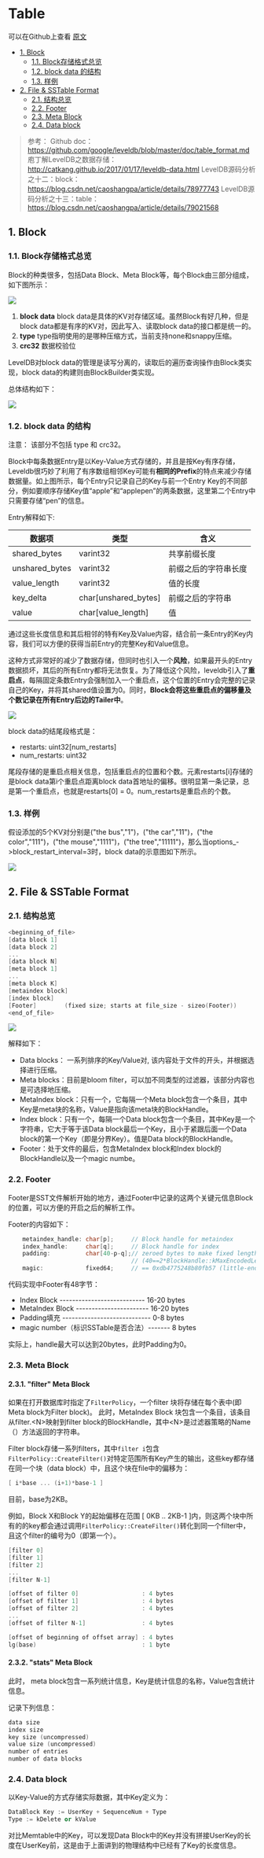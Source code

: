 # Table

可以在Github上查看 [原文](https://github.com/zzh-wisdom/leveldb/blob/mylearn/mydocs/table.md)

- [1. Block](#1-block)
  - [1.1. Block存储格式总览](#11-block存储格式总览)
  - [1.2. block data 的结构](#12-block-data-的结构)
  - [1.3. 样例](#13-样例)
- [2. File & SSTable Format](#2-file--sstable-format)
  - [2.1. 结构总览](#21-结构总览)
  - [2.2. Footer](#22-footer)
  - [2.3. Meta Block](#23-meta-block)
  - [2.4. Data block](#24-data-block)

> 参考：
> Github doc： <https://github.com/google/leveldb/blob/master/doc/table_format.md>
> 庖丁解LevelDB之数据存储：<http://catkang.github.io/2017/01/17/leveldb-data.html>
> LevelDB源码分析之十二：block：<https://blog.csdn.net/caoshangpa/article/details/78977743>
> LevelDB源码分析之十三：table：<https://blog.csdn.net/caoshangpa/article/details/79021568>

## 1. Block

### 1.1. Block存储格式总览

Block的种类很多，包括Data Block、Meta Block等，每个Block由三部分组成，如下图所示：

![](images/leveldb-table-2020-10-30-19-34-16.png)

1. **block data**
    block data是具体的KV对存储区域。虽然Block有好几种，但是block data都是有序的KV对，因此写入、读取block data的接口都是统一的。
2. **type**
    type指明使用的是哪种压缩方式，当前支持none和snappy压缩。
3. **crc32**
    数据校验位

LevelDB对block data的管理是读写分离的，读取后的遍历查询操作由Block类实现，block data的构建则由BlockBuilder类实现。

总体结构如下：

![](images/leveldb-table-2020-10-30-19-16-03.png)

### 1.2. block data 的结构

注意： 该部分不包括 type 和 crc32。

Block中每条数据Entry是以Key-Value方式存储的，并且是按Key有序存储，Leveldb很巧妙了利用了有序数组相邻Key可能有**相同的Prefix**的特点来减少存储数据量。如上图所示，每个Entry只记录自己的Key与前一个Entry Key的不同部分，例如要顺序存储Key值“apple”和“applepen”的两条数据，这里第二个Entry中只需要存储“pen”的信息。

Entry解释如下:

| 数据项         | 类型                 | 含义                 |
| -------------- | -------------------- | -------------------- |
| shared_bytes   | varint32             | 共享前缀长度         |
| unshared_bytes | varint32             | 前缀之后的字符串长度 |
| value_length   | varint32             | 值的长度             |
| key_delta      | char[unshared_bytes] | 前缀之后的字符串     |
| value          | char[value_length]   | 值                   |

通过这些长度信息和其后相邻的特有Key及Value内容，结合前一条Entry的Key内容，我们可以方便的获得当前Entry的完整Key和Value信息。

这种方式非常好的减少了数据存储，但同时也引入一个**风险**，如果最开头的Entry数据损坏，其后的所有Entry都将无法恢复。为了降低这个风险，leveldb引入了**重启点**，每隔固定条数Entry会强制加入一个重启点，这个位置的Entry会完整的记录自己的Key，并将其shared值设置为0。同时，**Block会将这些重启点的偏移量及个数记录在所有Entry后边的Tailer中**。

![](images/leveldb-table-2020-10-30-19-39-57.png)

block data的结尾段格式是：

- restarts:      uint32[num_restarts]
- num_restarts:  uint32

尾段存储的是重启点相关信息，包括重启点的位置和个数。元素restarts[i]存储的是block data第i个重启点距离block data首地址的偏移。很明显第一条记录，总是第一个重启点，也就是restarts[0] = 0。num_restarts是重启点的个数。

### 1.3. 样例

假设添加的5个KV对分别是("the bus","1")，("the car","11")，("the color","111")，("the mouse","1111")，("the tree","11111")，那么当options_->block_restart_interval=3时，block data的示意图如下所示。

![](images/leveldb-table-2020-10-30-22-40-36.png)

## 2. File & SSTable Format

### 2.1. 结构总览

```cpp
<beginning_of_file>
[data block 1]
[data block 2]
...
[data block N]
[meta block 1]
...
[meta block K]
[metaindex block]
[index block]
[Footer]        (fixed size; starts at file_size - sizeo(Footer))
<end_of_file>
```

![](images/leveldb-table-2020-10-30-17-52-59.png)

解释如下：

- Data blocks： 一系列排序的Key/Value对, 该内容处于文件的开头，并根据选择进行压缩。
- Meta blocks：目前是bloom filter，可以加不同类型的过滤器，该部分内容也是可选择地压缩。
- MetaIndex block：只有一个，它每隔一个Meta block包含一个条目，其中Key是meta块的名称，Value是指向该meta块的BlockHandle。
- Index block：只有一个，每隔一个Data block包含一个条目，其中Key是一个字符串，它大于等于该Data block最后一个Key，且小于紧跟后面一个Data block的第一个Key（即是分界Key）。值是Data block的BlockHandle。
- Footer：处于文件的最后，包含MetaIndex block和Index block的BlockHandle以及一个magic numbe。

### 2.2. Footer

Footer是SST文件解析开始的地方，通过Footer中记录的这两个关键元信息Block的位置，可以方便的开启之后的解析工作。

Footer的内容如下：

```cpp
    metaindex_handle: char[p];     // Block handle for metaindex
    index_handle:     char[q];     // Block handle for index
    padding:          char[40-p-q];// zeroed bytes to make fixed length
                                   // (40==2*BlockHandle::kMaxEncodedLength)
    magic:            fixed64;     // == 0xdb4775248b80fb57 (little-endian)
```

代码实现中Footer有48字节：

- Index Block --------------------------- 16-20 bytes
- MetaIndex Block ----------------------- 16-20 bytes
- Padding填充 ---------------------------- 0-8 bytes
- magic number（标识SSTable是否合法）------- 8 bytes

实际上，handle最大可以达到20bytes，此时Padding为0。

### 2.3. Meta Block

#### 2.3.1. "filter" Meta Block

如果在打开数据库时指定了`FilterPolicy`，一个filter 块将存储在每个表中(即Meta block为Filter block)。 此时，MetaIndex Block 块包含一个条目，该条目从filter.\<N\>映射到filter block的BlockHandle，其中\<N\>是过滤器策略的Name（）方法返回的字符串。

Filter block存储一系列filters，其中`filter i`包含`FilterPolicy::CreateFilter()`对特定范围所有Key产生的输出，这些key都存储在同一个块（data block）中，且这个块在file中的偏移为：

```cpp
[ i*base ... (i+1)*base-1 ]
```

目前，base为2KB。

例如，Block X和Block Y的起始偏移在范围 [ 0KB .. 2KB-1 ]内，则这两个块中所有的的key都会通过调用`FilterPolicy::CreateFilter()`转化到同一个filter中，且这个filter的编号为0（即第一个）。

```cpp
[filter 0]
[filter 1]
[filter 2]
...
[filter N-1]

[offset of filter 0]                  : 4 bytes
[offset of filter 1]                  : 4 bytes
[offset of filter 2]                  : 4 bytes
...
[offset of filter N-1]                : 4 bytes

[offset of beginning of offset array] : 4 bytes
lg(base)                              : 1 byte
```

#### 2.3.2. "stats" Meta Block

此时， meta block包含一系列统计信息，Key是统计信息的名称，Value包含统计信息。

记录下列信息：

```cpp
data size
index size
key size (uncompressed)
value size (uncompressed)
number of entries
number of data blocks
```

### 2.4. Data block

以Key-Value的方式存储实际数据，其中Key定义为：

```cpp
DataBlock Key := UserKey + SequenceNum + Type
Type := kDelete or kValue
```

对比Memtable中的Key，可以发现Data Block中的Key并没有拼接UserKey的长度在UserKey前，这是由于上面讲到的物理结构中已经有了Key的长度信息。

